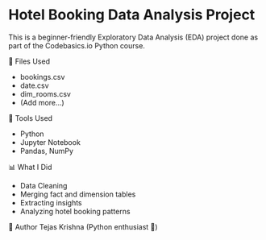 # Hotel Booking Data Analysis Project

This is a beginner-friendly Exploratory Data Analysis (EDA) project done as part of the Codebasics.io Python course.

📁 Files Used
- bookings.csv
- date.csv
- dim_rooms.csv
- (Add more...)

🔧 Tools Used
- Python
- Jupyter Notebook
- Pandas, NumPy

 📊 What I Did
- Data Cleaning
- Merging fact and dimension tables
- Extracting insights
- Analyzing hotel booking patterns

📎 Author
Tejas Krishna (Python enthusiast 🚀)
